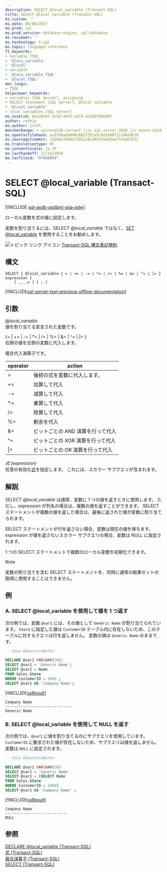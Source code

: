 ```yaml
---
description: SELECT @local_variable (Transact-SQL)
title: SELECT @local_variable (Transact-SQL)
ms.custom: ''
ms.date: 09/06/2017
ms.prod: sql
ms.prod_service: database-engine, sql-database
ms.reviewer: ''
ms.technology: t-sql
ms.topic: language-reference
f1_keywords:
- variable_TSQL
- '@loca_variable'
- '@local'
- variable
- '@loca_variable_TSQL'
- '@local_TSQL'
dev_langs:
- TSQL
helpviewer_keywords:
- variables [SQL Server], assigning
- SELECT statement [SQL Server], @local_variable
- '@local_variable'
- local variables [SQL Server]
ms.assetid: 8e1a9387-2c5d-4e51-a1fd-a2a95f026d6f
author: rothja
ms.author: jroth
monikerRange: = azuresqldb-current ||>= sql-server-2016 ||= azure-sqldw-latest||>= sql-server-linux-2017
ms.openlocfilehash: ac6f06ade090c6027251e5c9d1e8072119bddb76
ms.sourcegitcommit: 1a544cf4dd2720b124c3697d1e62ae7741db757c
ms.translationtype: HT
ms.contentlocale: ja-JP
ms.lasthandoff: 12/14/2020
ms.locfileid: "97466093"
---
```

# <a name="select-local_variable-transact-sql"></a>SELECT @local_variable (Transact-SQL)

[!INCLUDE [sql-asdb-asdbmi-asa-pdw](../../includes/applies-to-version/sql-asdb-asdbmi-asa.md)]

  ローカル変数を式の値に設定します。  
  
 変数を割り当てるには、SELECT @*local_variable* ではなく、[SET @local_variable](../../t-sql/language-elements/set-local-variable-transact-sql.md) を使用することをお勧めします。  
  
 ![トピック リンク アイコン](../../database-engine/configure-windows/media/topic-link.gif "トピック リンク アイコン") [Transact-SQL 構文表記規則](../../t-sql/language-elements/transact-sql-syntax-conventions-transact-sql.md)  
  
## <a name="syntax"></a>構文  
  
```syntaxsql
SELECT { @local_variable { = | += | -= | *= | /= | %= | &= | ^= | |= } expression } 
    [ ,...n ] [ ; ]  
```  
  
[!INCLUDE[sql-server-tsql-previous-offline-documentation](../../includes/sql-server-tsql-previous-offline-documentation.md)]

## <a name="arguments"></a>引数

@*local_variable*  
 値を割り当てる宣言された変数です。  
  
{= \| += \| -= \| \*= \| /= \| %= \| &= \| ^= \| \|= }  
右側の値を左側の変数に代入します。  
  
複合代入演算子です。  

| operator | action |  
| -------- | ------ |  
| = | 後続の式を変数に代入します。 |  
| += | 加算して代入 |  
| -= | 減算して代入 |  
| \*= | 乗算して代入 |  
| /= | 除算して代入 |  
| %= | 剰余を代入 |  
| &= | ビットごとの AND 演算を行って代入 |  
| ^= | ビットごとの XOR 演算を行って代入 |  
| \|= | ビットごとの OR 演算を行って代入 |  

*式 (expression)*  
任意の有効な[式](../../t-sql/language-elements/expressions-transact-sql.md)を指定します。 これには、スカラー サブクエリが含まれます。  

## <a name="remarks"></a>解説

SELECT @*local_variable* は通常、変数に 1 つの値を返すときに使用します。 ただし、*expression* が列名の場合は、複数の値を返すことができます。 SELECT ステートメントが複数の値を返した場合は、最後に返された値が変数に割り当てられます。  

SELECT ステートメントが行を返さない場合、変数は現在の値を保ちます。 *expression* が値を返さないスカラー サブクエリの場合、変数は NULL に設定されます。  

1 つの SELECT ステートメントで複数のローカル変数を初期化できます。  

> [!NOTE]
> 変数の割り当てを含む SELECT ステートメントを、同時に通常の結果セットの取得に使用することはできません。  
  
## <a name="examples"></a>例  
  
### <a name="a-use-select-local_variable-to-return-a-single-value"></a>A. SELECT @local_variable を使用して値を 1 つ返す  
 次の例では、変数 `@var1` には、その値として `Generic Name` が割り当てられています。 `Store` に指定した値は `CustomerID` テーブル内に存在しないため、このテーブルに対するクエリは行を返しません。 変数の値は `Generic Name` のままです。  
  
```sql  
-- Uses AdventureWorks    
  
DECLARE @var1 VARCHAR(30);         
SELECT @var1 = 'Generic Name';         
SELECT @var1 = Name         
FROM Sales.Store         
WHERE CustomerID = 1000 ;        
SELECT @var1 AS 'Company Name';  
```  
  
 [!INCLUDE[ssResult](../../includes/ssresult-md.md)]  
  
 ```
 Company Name  
 ------------------------------  
 Generic Name  
 ```  
  
### <a name="b-use-select-local_variable-to-return-null"></a>B. SELECT @local_variable を使用して NULL を返す  
 次の例では、`@var1` に値を割り当てるのにサブクエリを使用しています。 `CustomerID` に要求された値が存在しないため、サブクエリは値を返しません。変数は `NULL` に設定されます。  
  
```sql  
-- Uses AdventureWorks  
  
DECLARE @var1 VARCHAR(30)   
SELECT @var1 = 'Generic Name'   
SELECT @var1 = (SELECT Name   
FROM Sales.Store   
WHERE CustomerID = 1000)   
SELECT @var1 AS 'Company Name' ;  
```  
  
 [!INCLUDE[ssResult](../../includes/ssresult-md.md)]  
  
```
Company Name  
----------------------------  
NULL  
```  
  
## <a name="see-also"></a>参照  
 [DECLARE @local_variable &#40;Transact-SQL&#41;](../../t-sql/language-elements/declare-local-variable-transact-sql.md)   
 [式 &#40;Transact-SQL&#41;](../../t-sql/language-elements/expressions-transact-sql.md)   
 [複合演算子 &#40;Transact-SQL&#41;](../../t-sql/language-elements/compound-operators-transact-sql.md)   
 [SELECT &#40;Transact-SQL&#41;](../../t-sql/queries/select-transact-sql.md)  
